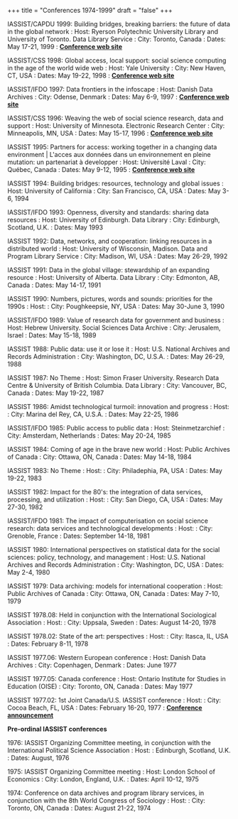 +++
title = "Conferences 1974-1999"
draft = "false"
+++

IASSIST/CAPDU 1999: Building bridges, breaking barriers: the future of data in the global network
: Host: Ryerson Polytechnic University Library and University of Toronto. Data Library Service
: City: Toronto, Canada
: Dates: May 17-21, 1999
: **[Conference web site](https://web.archive.org/web/20160412031847/http://datalib.library.ualberta.ca/conferences/1999/index.html)**

IASSIST/CSS 1998: Global access, local support: social science computing in the age of the world wide web
: Host: Yale University
: City: New Haven, CT, USA
: Dates: May 19-22, 1998
: **[Conference web site](https://web.archive.org/web/20160412031847/http://datalib.library.ualberta.ca/conferences/1998/index.html)**

IASSIST/IFDO 1997: Data frontiers in the infoscape
: Host: Danish Data Archives
: City: Odense, Denmark
: Dates: May 6-9, 1997
: **[Conference web site](https://web.archive.org/web/19970707085822/http://www.sa.dk/dda/conf97/)**

IASSIST/CSS 1996: Weaving the web of social science research, data and support
: Host: University of Minnesota. Electronic Research Center
: City: Minneapolis, MN, USA
: Dates: May 15-17, 1996
: **[Conference web site](https://web.archive.org/web/20060921020738/http://www.ssc.upenn.edu/iassist96/)**

IASSIST 1995: Partners for access: working together in a changing data environment | L'acces aux données dans un environnement en pleine mutation: un partenariat à developper
: Host: Université Laval
: City: Québec, Canada
: Dates: May 9-12, 1995
: **[Conference web site](https://web.archive.org/web/20160412072701/http://datalib.library.ualberta.ca/~humphrey/iassist95.html)**

IASSIST 1994: Building bridges: resources, technology and global issues
: Host: University of California
: City: San Francisco, CA, USA
: Dates: May 3-6, 1994

IASSIST/IFDO 1993: Openness, diversity and standards: sharing data resources
: Host: University of Edinburgh. Data Library
: City: Edinburgh, Scotland, U.K.
: Dates: May 1993

IASSIST 1992: Data, networks, and cooperation: linking resources in a distributed world
: Host: University of Wisconsin, Madison. Data and Program Library Service
: City: Madison, WI, USA
: Dates: May 26-29, 1992

IASSIST 1991: Data in the global village: stewardship of an expanding resource
: Host: University of Alberta. Data Library
: City: Edmonton, AB, Canada
: Dates: May 14-17, 1991

IASSIST 1990: Numbers, pictures, words and sounds: priorities for the 1990s
: Host: 
: City: Poughkeepsie, NY, USA
: Dates: May 30-June 3, 1990

IASSIST/IFDO 1989: Value of research data for government and business
: Host: Hebrew University. Social Sciences Data Archive
: City: Jerusalem, Israel
: Dates: May 15-18, 1989

IASSIST 1988: Public data: use it or lose it
: Host: U.S. National Archives and Records Administration
: City: Washington, DC, U.S.A.
: Dates: May 26-29, 1988

IASSIST 1987: No Theme
: Host: Simon Fraser University. Research Data Centre & University of British Columbia. Data Library
: City: Vancouver, BC, Canada
: Dates: May 19-22, 1987

IASSIST 1986: Amidst technological turmoil: innovation and progress
: Host:
: City: Marina del Rey, CA, U.S.A.
: Dates: May 22-25, 1986

IASSIST/IFDO 1985: Public access to public data
: Host: Steinmetzarchief
: City: Amsterdam, Netherlands
: Dates: May 20-24, 1985

IASSIST 1984: Coming of age in the brave new world
: Host: Public Archives of Canada
: City: Ottawa, ON, Canada
: Dates: May 14-18, 1984

IASSIST 1983: No Theme
: Host:
: City: Philadephia, PA, USA
: Dates: May 19-22, 1983

IASSIST 1982: Impact for the 80's: the integration of data services, processing, and utilization
: Host:
: City: San Diego, CA, USA
: Dates: May 27-30, 1982

IASSIST/IFDO 1981: The impact of computerisation on social science research: data services and technological developments
: Host:
: City: Grenoble, France
: Dates: September 14-18, 1981

IASSIST 1980: International perspectives on statistical data for the social sciences: policy, technology, and management
: Host: U.S. National Archives and Records Administration
: City: Washington, DC, USA
: Dates: May 2-4, 1980

IASSIST 1979: Data archiving: models for international cooperation
: Host: Public Archives of Canada
: City: Ottawa, ON, Canada
: Dates: May 7-10, 1979

IASSIST 1978.08: Held in conjunction with the International Sociological Association
: Host:
: City: Uppsala, Sweden
: Dates: August 14-20, 1978

IASSIST 1978.02: State of the art: perspectives
: Host:
: City: Itasca, IL, USA
: Dates: February 8-11, 1978

IASSIST 1977.06: Western European conference
: Host: Danish Data Archives
: City: Copenhagen, Denmark
: Dates: June 1977

IASSIST 1977.05: Canada conference
: Host: Ontario Institute for Studies in Education (OISE)
: City: Toronto, ON, Canada
: Dates: May 1977

IASSIST 1977.02: 1st Joint Canada/U.S. IASSIST conference
: Host:
: City: Cocoa Beach, FL, USA
: Dates: February 16-20, 1977
: **[Conference announcement](https://web.archive.org/web/20160412032858/http://www.chass.utoronto.ca/datalib/iassist/iass77.htm)**

**Pre-ordinal IASSIST conferences**

1976: IASSIST Organizing Committee meeting, in conjunction with the International Political Science Association
: Host:
: Edinburgh, Scotland, U.K.
: Dates: August, 1976

1975: IASSIST Organizing Committee meeting
: Host: London School of Economics
: City: London, England, U.K.
: Dates: April 10-12, 1975

1974: Conference on data archives and program library services, in conjunction with the 8th World Congress of Sociology
: Host:
: City: Toronto, ON, Canada
: Dates: August 21-22, 1974
